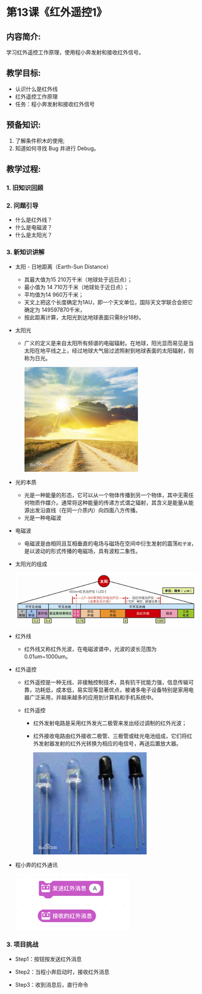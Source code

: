 <!-- # 机器人编程入门学习 -->
<style>
  .width150 {
      width: 150px;
  }
  .width300 {
      width: 300px;
  }
  .width600 {
      width: 600px;
  }
</style>

# 第13课《红外遥控1》

## 内容简介:
学习红外遥控工作原理，使用程小奔发射和接收红外信号。

## 教学目标:
- 认识什么是红外线
- 红外遥控工作原理
- 任务：程小奔发射和接收红外信号

## 预备知识:
1. 了解条件积木的使用;
1. 知道如何寻找 Bug 并进行 Debug。


## 教学过程:

### 1. 旧知识回顾

### 2. 问题引导
- 什么是红外线？
- 什么是电磁波？
- 什么是太阳光？

### 3. 新知识讲解

- 太阳 - 日地距离（Earth-Sun Distance）
  - 其最大值为15 210万千米（地球处于远日点）；
  - 最小值为 14 710万千米（地球处于近日点）；
  - 平均值为14 960万千米；
  - 天文上把这个长度确定为1AU，即一个天文单位，国际天文学联合会把它确定为 149597870千米，
  - 按此距离计算，太阳光到达地球表面只需8分18秒。

- 太阳光
  - 广义的定义是来自太阳所有频谱的电磁辐射。在地球，阳光显而易见是当太阳在地平线之上，经过地球大气层过滤照射到地球表面的太阳辐射，则称为日光。

    <img src="./images/13-1.jpg" class="width300" />

- 光的本质
  - 光是一种能量的形态，它可以从一个物体传播到另一个物体，其中无需任何物质作媒介。通常将这种能量的传递方式谓之辐射，其含义是能量从能源出发沿直线（在同一介质内）向四面八方传播。
  - 光是一种电磁波

- 电磁波
  - 电磁波是由相同且互相垂直的电场与磁场在空间中衍生发射的震荡`粒子波`，是以波动的形式传播的电磁场，具有波粒二象性。

- 太阳光的组成

  <img src="./images/13-2.png" class="width600" />

- 红外线
  - 红外线又称红外光波，在电磁波谱中，光波的波长范围为0.01um~1000um。

- 红外遥控
  - 红外遥控是一种无线、非接触控制技术，具有抗干扰能力强，信息传输可靠，功耗低，成本低，易实现等显著优点，被诸多电子设备特别是家用电器广泛采用，并越来越多的应用到计算机和手机系统中。

  - 红外遥控
    - 红外发射电路是采用红外发光二极管来发出经过调制的红外光波；
    - 红外接收电路由红外接收二极管、三极管或硅光电池组成，它们将红外发射器发射的红外光转换为相应的电信号，再送后置放大器。

      <img src="./images/13-3.jpg" class="width300" />

- 程小奔的红外通讯

  <img src="./images/13-4.png" class="width300" />

### 3. 项目挑战

- Step1：按钮按发送红外消息

- Step2：当程小奔启动时，接收红外消息

- Step3：收到消息后，直行命令
